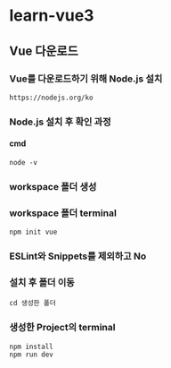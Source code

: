 # learn-vue3

## Vue 다운로드
### Vue를 다운로드하기 위해 Node.js 설치
```
https://nodejs.org/ko
```

### Node.js 설치 후 확인 과정
#### cmd
```
node -v
```

### workspace 폴더 생성

### workspace 폴더 terminal
```
npm init vue
```

### ESLint와 Snippets를 제외하고 No

### 설치 후 폴더 이동
```
cd 생성한 폴더
```

### 생성한 Project의 terminal
```
npm install
npm run dev
```

